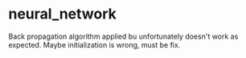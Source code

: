 # neural_network

Back propagation algorithm applied bu unfortunately doesn't work as expected.
Maybe initialization is wrong, must be fix.
